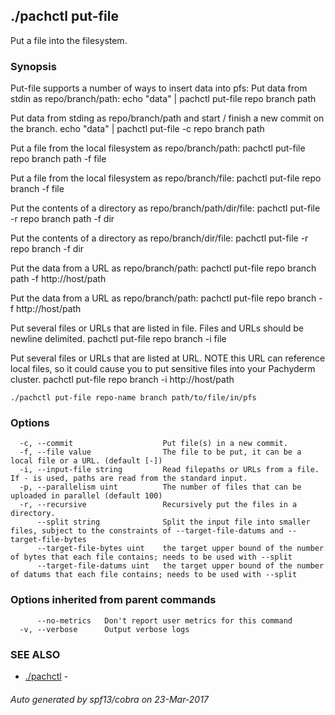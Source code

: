 ## ./pachctl put-file

Put a file into the filesystem.

### Synopsis


Put-file supports a number of ways to insert data into pfs:
Put data from stdin as repo/branch/path:
echo "data" | pachctl put-file repo branch path

Put data from stding as repo/branch/path and start / finish a new commit on the branch.
echo "data" | pachctl put-file -c repo branch path

Put a file from the local filesystem as repo/branch/path:
pachctl put-file repo branch path -f file

Put a file from the local filesystem as repo/branch/file:
pachctl put-file repo branch -f file

Put the contents of a directory as repo/branch/path/dir/file:
pachctl put-file -r repo branch path -f dir

Put the contents of a directory as repo/branch/dir/file:
pachctl put-file -r repo branch -f dir

Put the data from a URL as repo/branch/path:
pachctl put-file repo branch path -f http://host/path

Put the data from a URL as repo/branch/path:
pachctl put-file repo branch -f http://host/path

Put several files or URLs that are listed in file.
Files and URLs should be newline delimited.
pachctl put-file repo branch -i file

Put several files or URLs that are listed at URL.
NOTE this URL can reference local files, so it could cause you to put sensitive
files into your Pachyderm cluster.
pachctl put-file repo branch -i http://host/path


```
./pachctl put-file repo-name branch path/to/file/in/pfs
```

### Options

```
  -c, --commit                    Put file(s) in a new commit.
  -f, --file value                The file to be put, it can be a local file or a URL. (default [-])
  -i, --input-file string         Read filepaths or URLs from a file.  If - is used, paths are read from the standard input.
  -p, --parallelism uint          The number of files that can be uploaded in parallel (default 100)
  -r, --recursive                 Recursively put the files in a directory.
      --split string              Split the input file into smaller files, subject to the constraints of --target-file-datums and --target-file-bytes
      --target-file-bytes uint    the target upper bound of the number of bytes that each file contains; needs to be used with --split
      --target-file-datums uint   the target upper bound of the number of datums that each file contains; needs to be used with --split
```

### Options inherited from parent commands

```
      --no-metrics   Don't report user metrics for this command
  -v, --verbose      Output verbose logs
```

### SEE ALSO
* [./pachctl](./pachctl.md)	 - 

###### Auto generated by spf13/cobra on 23-Mar-2017

